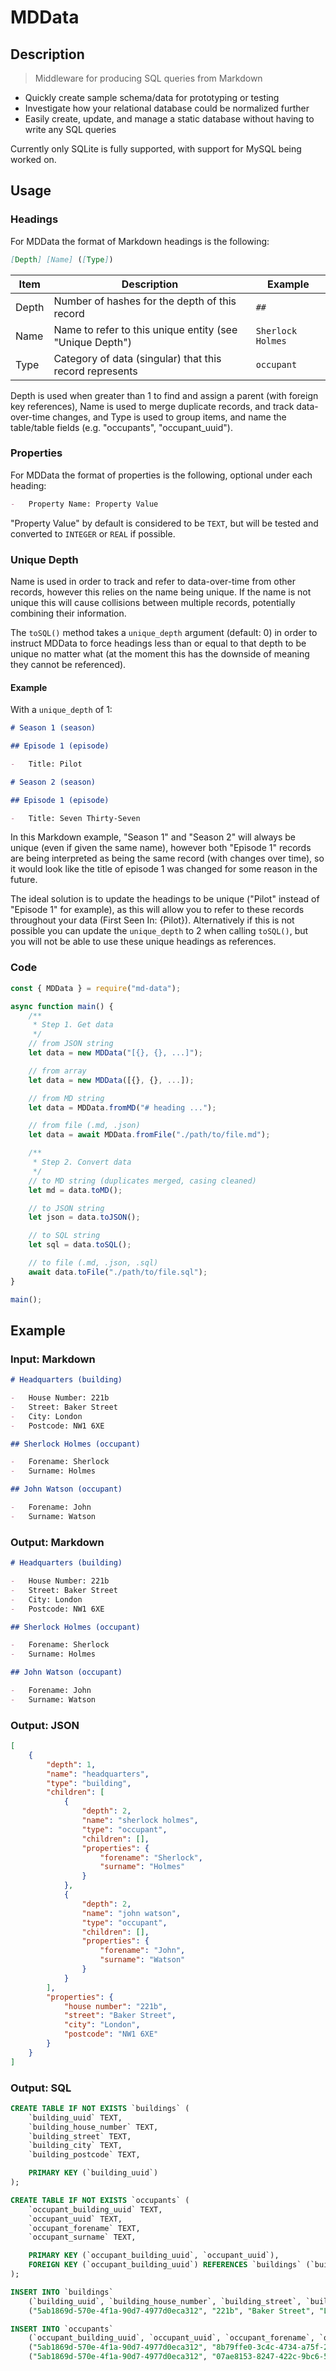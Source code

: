 # MDData

## Description

> Middleware for producing SQL queries from Markdown

-   Quickly create sample schema/data for prototyping or testing
-   Investigate how your relational database could be normalized further
-   Easily create, update, and manage a static database without having to write any SQL queries

Currently only SQLite is fully supported, with support for MySQL being worked on.

## Usage

### Headings

For MDData the format of Markdown headings is the following:

```md
[Depth] [Name] ([Type])
```

| Item  | Description                                              | Example           |
| ----- | -------------------------------------------------------- | ----------------- |
| Depth | Number of hashes for the depth of this record            | `##`              |
| Name  | Name to refer to this unique entity (see "Unique Depth") | `Sherlock Holmes` |
| Type  | Category of data (singular) that this record represents  | `occupant`        |

Depth is used when greater than 1 to find and assign a parent (with foreign key references), Name is used to merge duplicate records, and track data-over-time changes, and Type is used to group items, and name the table/table fields (e.g. "occupants", "occupant_uuid").

### Properties

For MDData the format of properties is the following, optional under each heading:

```md
-   Property Name: Property Value
```

"Property Value" by default is considered to be `TEXT`, but will be tested and converted to `INTEGER` or `REAL` if possible.

### Unique Depth

Name is used in order to track and refer to data-over-time from other records, however this relies on the name being unique. If the name is not unique this will cause collisions between multiple records, potentially combining their information.

The `toSQL()` method takes a `unique_depth` argument (default: 0) in order to instruct MDData to force headings less than or equal to that depth to be unique no matter what (at the moment this has the downside of meaning they cannot be referenced).

#### Example

With a `unique_depth` of 1:

```md
# Season 1 (season)

## Episode 1 (episode)

-   Title: Pilot

# Season 2 (season)

## Episode 1 (episode)

-   Title: Seven Thirty-Seven
```

In this Markdown example, "Season 1" and "Season 2" will always be unique (even if given the same name), however both "Episode 1" records are being interpreted as being the same record (with changes over time), so it would look like the title of episode 1 was changed for some reason in the future.

The ideal solution is to update the headings to be unique ("Pilot" instead of "Episode 1" for example), as this will allow you to refer to these records throughout your data (First Seen In: {Pilot}). Alternatively if this is not possible you can update the `unique_depth` to 2 when calling `toSQL()`, but you will not be able to use these unique headings as references.

### Code

```js
const { MDData } = require("md-data");

async function main() {
    /**
     * Step 1. Get data
     */
    // from JSON string
    let data = new MDData("[{}, {}, ...]");

    // from array
    let data = new MDData([{}, {}, ...]);

    // from MD string
    let data = MDData.fromMD("# heading ...");

    // from file (.md, .json)
    let data = await MDData.fromFile("./path/to/file.md");

    /**
     * Step 2. Convert data
     */
    // to MD string (duplicates merged, casing cleaned)
    let md = data.toMD();

    // to JSON string
    let json = data.toJSON();

    // to SQL string
    let sql = data.toSQL();

    // to file (.md, .json, .sql)
    await data.toFile("./path/to/file.sql");
}

main();
```

## Example

### Input: Markdown

```md
# Headquarters (building)

-   House Number: 221b
-   Street: Baker Street
-   City: London
-   Postcode: NW1 6XE

## Sherlock Holmes (occupant)

-   Forename: Sherlock
-   Surname: Holmes

## John Watson (occupant)

-   Forename: John
-   Surname: Watson

```

### Output: Markdown

```md
# Headquarters (building)

-   House Number: 221b
-   Street: Baker Street
-   City: London
-   Postcode: NW1 6XE

## Sherlock Holmes (occupant)

-   Forename: Sherlock
-   Surname: Holmes

## John Watson (occupant)

-   Forename: John
-   Surname: Watson

```

### Output: JSON

```json
[
    {
        "depth": 1,
        "name": "headquarters",
        "type": "building",
        "children": [
            {
                "depth": 2,
                "name": "sherlock holmes",
                "type": "occupant",
                "children": [],
                "properties": {
                    "forename": "Sherlock",
                    "surname": "Holmes"
                }
            },
            {
                "depth": 2,
                "name": "john watson",
                "type": "occupant",
                "children": [],
                "properties": {
                    "forename": "John",
                    "surname": "Watson"
                }
            }
        ],
        "properties": {
            "house number": "221b",
            "street": "Baker Street",
            "city": "London",
            "postcode": "NW1 6XE"
        }
    }
]
```

### Output: SQL

```sql
CREATE TABLE IF NOT EXISTS `buildings` (
	`building_uuid` TEXT,
	`building_house_number` TEXT,
	`building_street` TEXT,
	`building_city` TEXT,
	`building_postcode` TEXT,

	PRIMARY KEY (`building_uuid`)
);

CREATE TABLE IF NOT EXISTS `occupants` (
	`occupant_building_uuid` TEXT,
	`occupant_uuid` TEXT,
	`occupant_forename` TEXT,
	`occupant_surname` TEXT,

	PRIMARY KEY (`occupant_building_uuid`, `occupant_uuid`),
	FOREIGN KEY (`occupant_building_uuid`) REFERENCES `buildings` (`building_uuid`)
);

INSERT INTO `buildings`
	(`building_uuid`, `building_house_number`, `building_street`, `building_city`, `building_postcode`) VALUES
	("5ab1869d-570e-4f1a-90d7-4977d0eca312", "221b", "Baker Street", "London", "NW1 6XE");

INSERT INTO `occupants`
	(`occupant_building_uuid`, `occupant_uuid`, `occupant_forename`, `occupant_surname`) VALUES
	("5ab1869d-570e-4f1a-90d7-4977d0eca312", "8b79ffe0-3c4c-4734-a75f-2e6a3d1ad60a", "Sherlock", "Holmes"),
	("5ab1869d-570e-4f1a-90d7-4977d0eca312", "07ae8153-8247-422c-9bc6-50d8d262d2f1", "John", "Watson");
```
